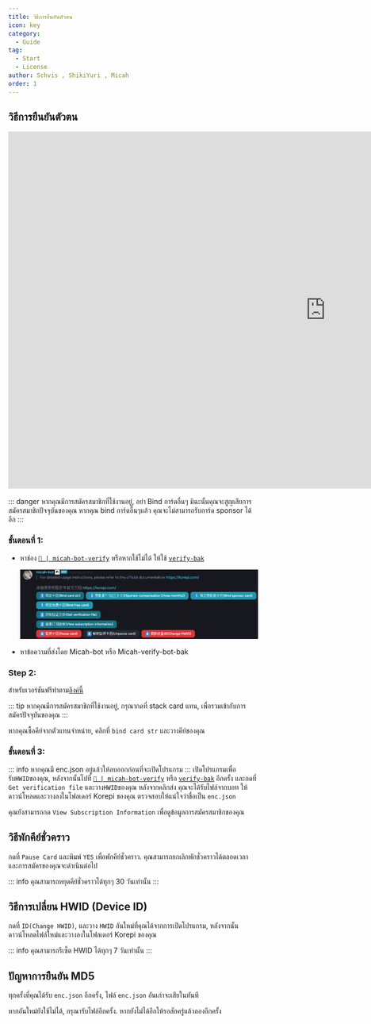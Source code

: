 ```yaml
---
title: วิธีการยืนยันตัวตน
icon: key
category:
  - Guide
tag:
  - Start
  - License
author: Schvis , ShikiYuri , Micah
order: 1
---
```

## วิธีการยืนยันตัวตน

<div class="iframe-container"><iframe width="1280" height="720" src="https://www.youtube.com/embed/ST9akMsGJog" title="How to activate your key - Korepi" frameborder="0" allow="accelerometer; autoplay; clipboard-write; encrypted-media; gyroscope; picture-in-picture; web-share" referrerpolicy="strict-origin-when-cross-origin" allowfullscreen></iframe></div>

::: danger หากคุณมีการสมัครสมาชิกที่ใช้งานอยู่, อย่า Bind การ์ดอื่นๆ มิฉะนั้นคุณจะสูญเสียการสมัครสมาชิกปัจจุบันของคุณ หากคุณ bind การ์ดอื่นๆแล้ว คุณจะไม่สามารถรับการ์ด sponsor ได้อีก
:::

### ขั้นตอนที่ 1:
- หาช่อง [`🔑 | micah-bot-verify`](https://discord.com/channels/1069057220802781265/1203687333107335198) หรือหากใช้ไม่ได้ ให้ใช้ [`verify-bak`](https://discord.com/channels/1069057220802781265/1238877451174678558)

  ![img.png](/assets/images/docs/202402/verify-1.png)
- หาข้อความที่ส่งโดย Micah-bot หรือ Micah-verify-bot-bak
### Step 2:
สำหรับเวอร์ชันฟรีทำตาม[ลิงค์นี้](free.md)

::: tip หากคุณมีการสมัครสมาชิกที่ใช้งานอยู่, กรุณากดที่ stack card แทน, เพื่อรวมเข้ากับการสมัครปัจจุบันของคุณ
:::

หากคุณซื้อคีย์จากตัวแทนจำหน่าย, คลิกที่ `bind card str` และวางคีย์ของคุณ

### ขั้นตอนที่ 3:
::: info หากคุณมี enc.json อยู่แล้วให้ลบออกก่อนที่จะเปิดโปรแกรม
:::
เปิดโปรแกรมเพื่อรับ`HWID`ของคุณ, หลังจากนั้นไปที่ [`🔑 | micah-bot-verify`](https://discord.com/channels/1069057220802781265/1203687333107335198) หรือ [`verify-bak`](https://discord.com/channels/1069057220802781265/1238877451174678558) อีกครั้ง และกดที่ `Get verification file` และวาง`HWID`ของคุณ
หลังจากคลิกส่ง คุณจะได้รับไฟล์จากบอท ให้ดาวน์โหลดและวางลงในโฟลเดอร์ Korepi ของคุณ ตรวจสอบให้แน่ใจว่าชื่อเป็น `enc.json`

คุณยังสามารถกด `View Subscription Information` เพื่อดูข้อมูลการสมัครสมาชิกของคุณ

## วิธีพักคีย์ชั่วคราว

กดที่ `Pause Card` และพิมพ์ `YES` เพื่อพักคีย์ชั่วคราว. คุณสามารถยกเลิกพักชั่วคราวได้ตลอดเวลาและการสมัครของคุณจะดำเนินต่อไป

::: info คุณสามารถหยุดคีย์ชั่วคราวได้ทุกๆ 30 วันเท่านั้น
:::

## วิธีการเปลี่ยน HWID (Device ID)

กดที่ `ID(Change HWID)`, และวาง `HWID` อันใหม่ที่คุณได้จากการเปิดโปรแกรม, หลังจากนั้นดาวน์โหลดไฟล์ใหม่และวางลงในโฟลเดอร์ Korepi ของคุณ

::: info คุณสามารถรีเซ็ต HWID ได้ทุกๆ 7 วันเท่านั้น
:::

## ปัญหาการยืนยัน MD5
ทุกครั้งที่คุณได้รับ `enc.json` อีกครั้ง, ไฟล์ `enc.json` อันเก่าจะเสียในทันที

หากอันใหม่ยังใช้ไม่ได้, กรุณารับไฟล์อีกครั้ง. หากยังไม่ได้อีกให้รอสักครู่แล้วลองอีกครั้ง
